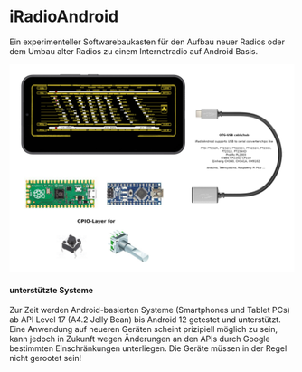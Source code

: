 # iRadioAndroid

Ein experimenteller Softwarebaukasten für den Aufbau neuer Radios oder dem Umbau alter Radios zu einem Internetradio auf Android Basis.

![sysoverview](https://github.com/BM45/iRadioAndroid/blob/main/pics4www/systemoverview.jpg)

#### unterstützte Systeme

Zur Zeit werden Android-basierten Systeme (Smartphones und Tablet PCs) ab API Level 17 (A4.2 Jelly Bean) bis Android 12 getestet und unterstützt.
Eine Anwendung auf neueren Geräten scheint prizipiell möglich zu sein, kann jedoch in Zukunft wegen Änderungen an den APIs durch Google bestimmten Einschränkungen unterliegen.
Die Geräte müssen in der Regel nicht gerootet sein!






